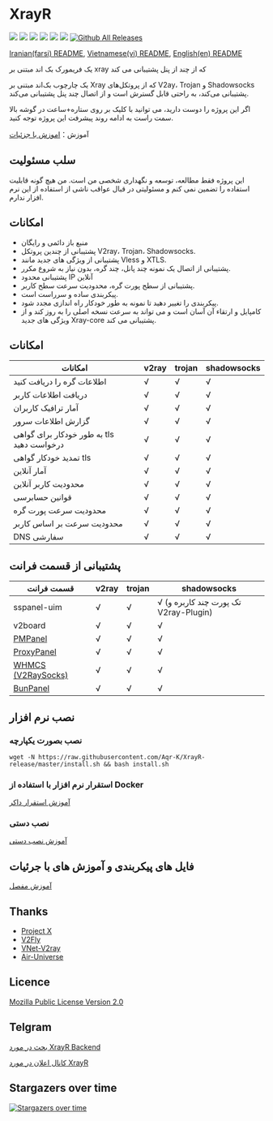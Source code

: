 # XrayR

[![](https://img.shields.io/badge/TgChat-@XrayR讨论-blue.svg)](https://t.me/XrayR_project)
[![](https://img.shields.io/badge/Channel-@XrayR通知-blue.svg)](https://t.me/XrayR_channel)
![](https://img.shields.io/github/stars/Aqr-K/XrayR)
![](https://img.shields.io/github/forks/Aqr-K/XrayR)
![](https://github.com/Aqr-K/XrayR/actions/workflows/release.yml/badge.svg)
![](https://github.com/Aqr-K/XrayR/actions/workflows/docker.yml/badge.svg)
[![Github All Releases](https://img.shields.io/github/downloads/Aqr-K/XrayR/total.svg)]()

[Iranian(farsi) README](https://github.com/Aqr-K/XrayR/blob/master/README_Fa.md), [Vietnamese(vi) README](https://github.com/Aqr-K/XrayR/blob/master/README-vi.md), [English(en) README](https://github.com/Aqr-K/XrayR/blob/master/README-en.md)

یک فریمورک بک اند مبتنی بر xray که از چند از پنل پشتیبانی می کند

یک چارچوب بک‌اند مبتنی بر Xray که از پروتکل‌های V2ay، Trojan و Shadowsocks پشتیبانی می‌کند، به راحتی قابل گسترش است و از اتصال چند پنل پشتیبانی می‌کند.

اگر این پروژه را دوست دارید، می توانید با کلیک بر روی ستاره+ساعت در گوشه بالا سمت راست به ادامه روند پیشرفت این پروژه توجه کنید.

آموزش：[اموزش با جزئیات](https://Aqr-K.github.io/XrayR-doc/)

## سلب مسئولیت

این پروژه فقط مطالعه، توسعه و نگهداری شخصی من است. من هیچ گونه قابلیت استفاده را تضمین نمی کنم و مسئولیتی در قبال عواقب ناشی از استفاده از این نرم افزار ندارم.

## امکانات

- منبع باز دائمی و رایگان
- پشتیبانی از چندین پروتکل V2ray، Trojan، Shadowsocks.
- پشتیبانی از ویژگی های جدید مانند Vless و XTLS.
- پشتیبانی از اتصال یک نمونه چند پانل، چند گره، بدون نیاز به شروع مکرر.
- پشتیبانی محدود IP آنلاین
- پشتیبانی از سطح پورت گره، محدودیت سرعت سطح کاربر.
- پیکربندی ساده و سرراست است.
- پیکربندی را تغییر دهید تا نمونه به طور خودکار راه اندازی مجدد شود.
- کامپایل و ارتقاء آن آسان است و می تواند به سرعت نسخه اصلی را به روز کند و از ویژگی های جدید Xray-core پشتیبانی می کند.

## امکانات

| امکانات                                   | v2ray | trojan | shadowsocks |
| ----------------------------------------- | ----- | ------ | ----------- |
| اطلاعات گره را دریافت کنید                | √     | √      | √           |
| دریافت اطلاعات کاربر                      | √     | √      | √           |
| آمار ترافیک کاربران                       | √     | √      | √           |
| گزارش اطلاعات سرور                        | √     | √      | √           |
| به طور خودکار برای گواهی tls درخواست دهید | √     | √      | √           |
| تمدید خودکار گواهی tls                    | √     | √      | √           |
| آمار آنلاین                               | √     | √      | √           |
| محدودیت کاربر آنلاین                      | √     | √      | √           |
| قوانین حسابرسی                            | √     | √      | √           |
| محدودیت سرعت پورت گره                     | √     | √      | √           |
| محدودیت سرعت بر اساس کاربر                | √     | √      | √           |
| DNS سفارشی                                | √     | √      | √           |

## پشتیبانی از قسمت فرانت

| قسمت فرانت                                                  | v2ray | trojan | shadowsocks                           |
| ----------------------------------------------------------- | ----- | ------ | ------------------------------------- |
| sspanel-uim                                                 | √     | √      | √ (تک پورت چند کاربره و V2ray-Plugin) |
| v2board                                                     | √     | √      | √                                     |
| [PMPanel](https://github.com/ByteInternetHK/PMPanel)        | √     | √      | √                                     |
| [ProxyPanel](https://github.com/ProxyPanel/ProxyPanel)      | √     | √      | √                                     |
| [WHMCS (V2RaySocks)](https://v2raysocks.doxtex.com/)        | √     | √      | √                                     |
| [BunPanel](https://github.com/pennyMorant/bunpanel-release) | √     | √      | √                                     |

## نصب نرم افزار

### نصب بصورت یکپارچه

```
wget -N https://raw.githubusercontent.com/Aqr-K/XrayR-release/master/install.sh && bash install.sh
```

### استقرار نرم افزار با استفاده از Docker

[آموزش استقرار داکر](https://Aqr-K.github.io/XrayR-doc/xrayr-xia-zai-he-an-zhuang/install/docker)

### نصب دستی

[آموزش نصب دستی](https://Aqr-K.github.io/XrayR-doc/xrayr-xia-zai-he-an-zhuang/install/manual)

## فایل های پیکربندی و آموزش های با جرئیات

[آموزش مفصل](https://Aqr-K.github.io/XrayR-doc/)

## Thanks

- [Project X](https://github.com/XTLS/)
- [V2Fly](https://github.com/v2fly)
- [VNet-V2ray](https://github.com/ProxyPanel/VNet-V2ray)
- [Air-Universe](https://github.com/crossfw/Air-Universe)

## Licence

[Mozilla Public License Version 2.0](https://github.com/Aqr-K/XrayR/blob/master/LICENSE)

## Telgram

[بحث در مورد XrayR Backend](https://t.me/XrayR_project)

[کانال اعلان در مورد XrayR](https://t.me/XrayR_channel)

## Stargazers over time

[![Stargazers over time](https://starchart.cc/Aqr-K/XrayR.svg)](https://starchart.cc/Aqr-K/XrayR)
